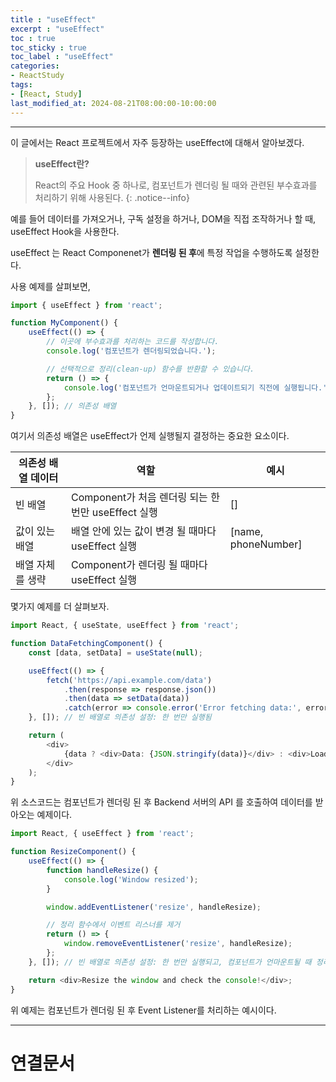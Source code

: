 ```yaml
---
title : "useEffect"
excerpt : "useEffect"
toc : true
toc_sticky : true
toc_label : "useEffect"
categories:
- ReactStudy
tags:
- [React, Study]
last_modified_at: 2024-08-21T08:00:00-10:00:00
---
```

  
---
  
 이 글에서는 React 프로젝트에서 자주 등장하는 useEffect에 대해서 알아보겠다.

> **useEffect란?**  
>
> React의 주요 Hook 중 하나로, 컴포넌트가 렌더링 될 때와 관련된 부수효과를 처리하기 위해 사용된다. 
{: .notice--info}  

 예를 들어 데이터를 가져오거나, 구독 설정을 하거나, DOM을 직접 조작하거나 할 때, useEffect Hook을 사용한다.

 useEffect 는 React Componenet가 **렌더링 된 후**에 특정 작업을 수행하도록 설정한다. 

 사용 예제를 살펴보면,
  
```javascript
import { useEffect } from 'react';

function MyComponent() {
    useEffect(() => {
        // 이곳에 부수효과를 처리하는 코드를 작성합니다.
        console.log('컴포넌트가 렌더링되었습니다.');

        // 선택적으로 정리(clean-up) 함수를 반환할 수 있습니다.
        return () => {
            console.log('컴포넌트가 언마운트되거나 업데이트되기 직전에 실행됩니다.');
        };
    }, []); // 의존성 배열
}
```

 여기서 의존성 배열은 useEffect가 언제 실행될지 결정하는 중요한 요소이다. 
  
| 의존성 배열 데이터 | 역할                                    | 예시                  |
| ---------- | ------------------------------------- | ------------------- |
| 빈 배열       | Component가 처음 렌더링 되는 한번만 useEffect 실행 | []                  |
| 값이 있는 배열   | 배열 안에 있는 값이 변경 될 때마다 useEffect 실행     | [name, phoneNumber] |
| 배열 자체를 생략  | Component가 렌더링 될 때마다 useEffect 실행     |                     |

 몇가지 예제를 더 살펴보자.
  
```javascript
import React, { useState, useEffect } from 'react';

function DataFetchingComponent() {
    const [data, setData] = useState(null);

    useEffect(() => {
        fetch('https://api.example.com/data')
            .then(response => response.json())
            .then(data => setData(data))
            .catch(error => console.error('Error fetching data:', error));
    }, []); // 빈 배열로 의존성 설정: 한 번만 실행됨

    return (
        <div>
            {data ? <div>Data: {JSON.stringify(data)}</div> : <div>Loading...</div>}
        </div>
    );
}
```

 위 소스코드는 컴포넌트가 렌더링 된 후 Backend 서버의 API 를 호출하여 데이터를 받아오는 예제이다.
  
```javascript
import React, { useEffect } from 'react';

function ResizeComponent() {
    useEffect(() => {
        function handleResize() {
            console.log('Window resized');
        }

        window.addEventListener('resize', handleResize);

        // 정리 함수에서 이벤트 리스너를 제거
        return () => {
            window.removeEventListener('resize', handleResize);
        };
    }, []); // 빈 배열로 의존성 설정: 한 번만 실행되고, 컴포넌트가 언마운트될 때 정리됨

    return <div>Resize the window and check the console!</div>;
}
```

 위 예제는 컴포넌트가 렌더링 된 후 Event Listener를 처리하는 예시이다.
  
---
  
# 연결문서
